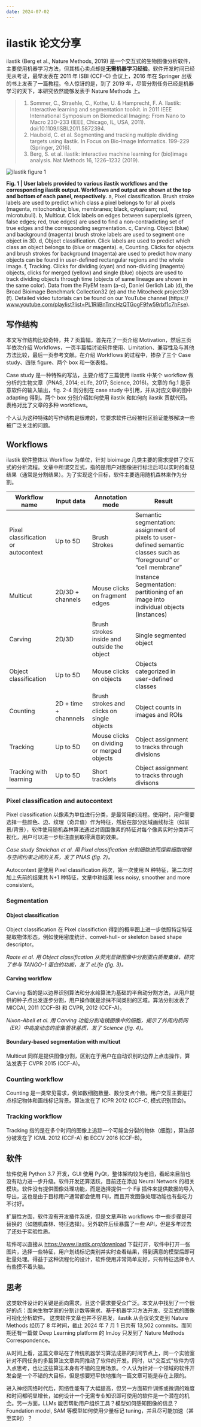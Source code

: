 ```yaml
---
date: 2024-07-02
---
```


# ilastik 论文分享

ilastik (Berg et al., Nature Methods, 2019) 是一个交互式的生物图像分析软件，主要使用机器学习方法，但其核心卖点却是**无需机器学习经验**。软件开发时间已经无从考证，最早发表在 2011 年 ISBI (CCF-C) 会议上，2016 年在 Springer 出版的书上发表了一篇教程。令人惊讶的是，到了 2019 年，尽管分割任务已经是机器学习的天下，本研究依然能够发表于 Nature Methods 上。

> 1. Sommer, C., Straehle, C., Kothe, U. & Hamprecht, F. A. Ilastik: Interactive learning and segmentation toolkit. in 2011 IEEE International Symposium on Biomedical Imaging: From Nano to Macro 230–233 (IEEE, Chicago, IL, USA, 2011). doi:10.1109/ISBI.2011.5872394.
> 2. Haubold, C. et al. Segmenting and tracking multiple dividing targets using ilastik. In Focus on Bio-Image Informatics. 199–229 (Springer, 2016).
> 3. Berg, S. et al. ilastik: interactive machine learning for (bio)image analysis. Nat Methods 16, 1226–1232 (2019).

![ilastik figure 1](./assets/ilastik_fig1.png)

**Fig. 1 | User labels provided to various ilastik workflows and the corresponding ilastik output. Workflows and output are shown at the
top and bottom of each panel, respectively.**
a, Pixel classification. Brush stroke labels are used to predict which class a pixel belongs to for all
pixels (magenta, mitochondria; blue, membranes; black, cytoplasm; red, microtubuli).
b, Multicut. Click labels on edges between superpixels (green, false edges; red, true edges) are used to find a non-contradicting set of true edges and the corresponding segmentation.
c, Carving. Object (blue) and background (magenta) brush stroke labels are used to segment one object in 3D.
d, Object classification. Click labels are used to predict which class an object belongs to (blue or magenta).
e, Counting. Clicks for objects and brush strokes for background (magenta) are used to predict how many objects can be found in user-defined rectangular regions and the whole image. 
f, Tracking. Clicks for dividing (cyan) and non-dividing (magenta) objects, clicks for merged (yellow) and single (blue) objects are used to track dividing objects through time (objects of same lineage are shown in the same color). 
Data from the FlyEM team (a–c), Daniel Gerlich Lab (d), the Broad Bioimage Benchmark Collection32 (e) and the Mitocheck project39 (f). Detailed video tutorials can be found on our YouTube channel (https:// www.youtube.com/playlist?list=PL1RliBnTmcHzQTGogF9fw59rbf1c7hFse).


## 写作结构

本文写作结构比较奇特，共 7 页篇幅，首先花了一页介绍 Motivation，然后三页半依次介绍 Workflows，一页半篇幅讨论软件使用、Limitation、兼容性及与其他方法比较，最后一页参考文献。在介绍 Workflows 的过程中，掺杂了三个 Case study、四张 figure、两个 box 和一张表格。

Case study 是一种特殊的写法，主要介绍了三篇使用 ilastik 中某个 workflow 做分析的生物文章（PNAS, 2014; eLife, 2017; Science, 2016)。文章的 fig.1 是示意软件的输入输出，fig. 2-4 则分别在 case study 中引用，并从对应文章的图中 adapting 得到。两个 box 分别介绍如何使用 ilastik 和如何向 ilastik 贡献代码。表格对比了文章的多种 workflows。

个人认为这种特殊的写作结构是很难的，它要求软件已经被社区验证能够解决一些被广泛关注的问题。


## Workflows

ilastik 软件整体以 Workflow 为单位，针对 bioimage 几类主要的需求提供了交互式的分析流程。文章中所谓交互式，指的是用户对图像进行标注后可以实时的看见结果（通常是分割结果）。为了实现这个目标，软件主要选用随机森林来作为分割。

| Workflow name                       | Input data            | Annotation mode                             | Result                                                                              |
|-------------------------------------|-----------------------|---------------------------------------------|-------------------------------------------------------------------------------------|
| Pixel classification or autocontext | Up to 5D              | Brush Strokes                               | Semantic segmentation: assignment of pixels to user-defined semantic classes such as “foreground” or “cell membrane” |
| Multicut                            | 2D/3D + channels      | Mouse clicks on fragment edges              | Instance Segmentation: partitioning of an image into individual objects (instances) |
| Carving                             | 2D/3D                 | Brush strokes inside and outside the object | Single segmented object                                                            |
| Object classification               | Up to 5D              | Mouse clicks on objects                     | Objects categorized in user-defined classes                                         |
| Counting                            | 2D + time + channnels | Brush strokes and clicks on single objects  | Object counts in images and ROIs                                                    |
| Tracking                            | Up to 5D              | Mouse clicks on dividing or merged objects  | Object assignment to tracks through divisions                                       |
| Tracking with learning              | Up to 5D              | Short tracklets                             | Object assignment to tracks through divisons                                        |


### Pixel classification and autocontext

Pixel classification 以像素为单位进行分类，是最常用的流程。使用时，用户需要选择一些颜色、边、纹理（奇异值）作为特征，然后在部分区域画线标注（如前景/背景），软件使用随机森林算法通过对周围像素的特征对每个像素实时分类并可视化，用户可以进一步标注直到取得满意的效果。

*Case study Streichan et al. 用 Pixel classification 分割细胞进而探索细胞增殖与空间约束之间的关系，发了 PNAS (fig. 2)。*

Autocontext 是使用 Pixel classification 两次，第一次使用 N 种特征，第二次时加上先前的结果共 N+1 种特征，文章中称结果 less noisy, smoother and more consistent。


### Segmentation

#### Object classification

Object classification 在 Pixel classifiction 得到的概率图上进一步依照特定特征提取物体形态，例如使用密度统计、convel-hull- or skeleton based shape descriptor。

*Raote et al. 用 Object classification 从荧光显微图像中分割蛋白质聚集体，研究了参与 TANGO-1 蛋白的功能，发了 eLife (fig. 3)。*


#### Carving workflow

Carving 指的是以边界识别算法和分水岭算法为基础的半自动分割方法，从用户提供的种子点出发逐步分割，用户操作就是涂抹不同类别的区域。算法分别发表了 MICCAI, 2011 (CCF-B) 和 CVPR, 2012 (CCF-A)。

*Nixon-Abell et al. 用 Carving 功能分割电镜图像中的细胞，揭示了外周内质网（ER）中高度动态的密集管状基质，发了 Science (fig. 4)。*


#### Boundary-based segmentation with multicut

Multicut 同样是提供图像分割，区别在于用户在自动识别的边界上点击操作，算法发表于 CVPR 2015 (CCF-A)。


### Counting workflow

Counting 是一类常见需求，例如数细胞数量、数分支点个数。用户交互主要是打点标记物体和画线标记背景。算法发在了 ICPR 2012 (CCF-C, 模式识别顶会)。


### Tracking workflow

Tracking 指的是在多个时间的图像上追踪一个可能会分裂的物体（细胞），算法部分被发在了 ICML 2012 (CCF-A) 和 ECCV 2016 (CCF-B)。



## 软件

软件使用 Python 3.7 开发，GUI 使用 PyQt，整体架构较为老旧，看起来目前也没有动力进一步升级。软件开发还算活跃，目前还在添加 Neural Network 的相关模块。软件没有提供图像处理功能，而是选择提供一个 Fiji 插件来提供数据的导入导出，这也是由于目标用户通常都会使用 Fiji，而且开发图像处理功能也有些吃力不讨好。

扩展性方面，软件没有开发插件系统，但是文章声称 workflows 中一些步骤是可替换的（如随机森林、特征选择）。另外软件后续暴露了一些 API，但是多年过去了还处于实验性质。

软件可以直接从 <https://www.ilastik.org/download> 下载打开，软件中打开一张图片，选择一些特征，用户划线标记类别并实时查看结果，得到满意的模型后即可批量处理。得益于这种流程化的设计，软件使用非常简单友好，只有特征选择令人有些摸不着头脑。


## 思考

这类软件设计的关键是面向需求，且这个需求要受众广泛。本文从中找到了一个很好的点：面向生物学家的分割计数等需求、基于机器学习方法开发、交互式的图像可视化分析软件。
这类软件文章也并不容易发，ilastik 从会议论文走到 Nature Methods 经历了 8 年时间，截止 2024 年 7 月 1 日共有 13,502 commits。而同期还有一篇做 Deep Learning platform 的 ImJoy 只发到了 Nature Methods Correspondence。

从时间上看，这篇文章站在了传统机器学习算法成熟的时间节点上，同一个实验室针对不同任务的多篇算法文章共同推动了软件的开发。同时，以"交互式"软件为切入点思考，也让这些算法本身有不错的应用场景。个人认为针对一个领域的软件开发会是一个不错的大目标，但是想要短平快地推向一篇文章可能是存在上限的。

进入神经网络时代后，网络性能有了大幅提高，但另一方面软件训练或微调的难度和时间都明显增长，如何设计一个无需专业知识即可使用的软件是一个潜在的机会。另一方面，LLMs 能否帮助用户组织工具？模型如何感知图像的信息？Foundation model, SAM 等模型如何使用少量标记 tuning，并且尽可能加速（甚至实时）？
